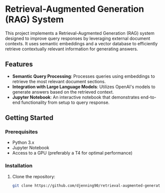 # Retrieval-Augmented Generation (RAG) System

This project implements a Retrieval-Augmented Generation (RAG) system designed to improve query responses by leveraging external document contexts. It uses semantic embeddings and a vector database to efficiently retrieve contextually relevant information for generating answers.

## Features
- **Semantic Query Processing**: Processes queries using embeddings to retrieve the most relevant document sections.
- **Integration with Large Language Models**: Utilizes OpenAI's models to generate answers based on the retrieved context.
- **Jupyter Notebook**: An interactive notebook that demonstrates end-to-end functionality from setup to query response.

## Getting Started

### Prerequisites
- Python 3.x
- Jupyter Notebook
- Access to a GPU (preferably a T4 for optimal performance)

### Installation
1. Clone the repository:
   ```bash
   git clone https://github.com/djenning90/retrieval-augmented-generation.git
